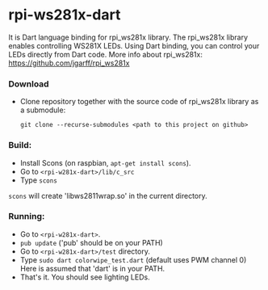 rpi-ws281x-dart
===============

It is Dart language binding for rpi_ws281x library.
The rpi_ws281x library enables controlling WS281X LEDs.
Using Dart binding, you can control your LEDs directly
from Dart code. More info about rpi_ws281x:
    https://github.com/jgarff/rpi_ws281x
    
### Download

- Clone repository together with the source code of rpi_ws281x library
  as a submodule:

    `git clone --recurse-submodules <path to this project on github>`

### Build:

- Install Scons (on raspbian, `apt-get install scons`).
- Go to `<rpi-w281x-dart>/lib/c_src`
- Type `scons`

`scons` will create 'libws2811wrap.so' in the current directory.

### Running:

- Go to `<rpi-w281x-dart>`.
- `pub update` ('pub' should be on your PATH)
- Go to `<rpi-w281x-dart>/test` directory.
- Type `sudo dart colorwipe_test.dart` (default uses PWM channel 0) 
  Here is assumed that 'dart' is in your PATH.
- That's it. You should see lighting LEDs.
